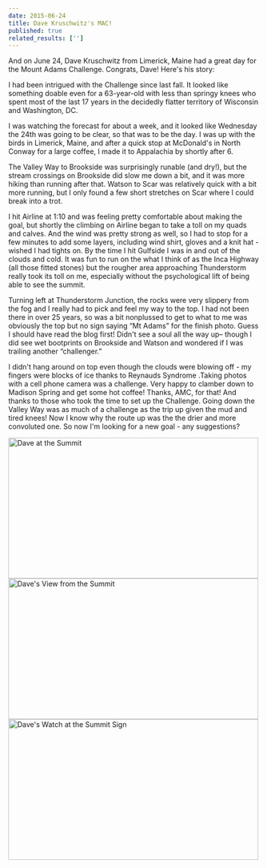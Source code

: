 ```yaml
---
date: 2015-06-24
title: Dave Kruschwitz's MAC!
published: true
related_results: ['']
---
```


<p>And on June 24, Dave Kruschwitz from Limerick, Maine had a great day for the Mount Adams Challenge. Congrats, Dave! Here's his story:</p>
<p>I had been intrigued with the Challenge since last fall.  It looked like something doable even for a 63-year-old with less than springy knees who spent most of the last 17 years in the decidedly flatter territory of Wisconsin and Washington, DC.</p>
<p>I was watching the forecast for about a week, and it looked like Wednesday the 24th was going to be clear, so that was to be the day.  I was up with the birds in Limerick, Maine, and after a quick stop at McDonald's in North Conway for a large coffee, I made it to Appalachia by shortly after 6.</p>
<p>The Valley Way to Brookside was surprisingly runable (and dry!), but the stream crossings on Brookside did slow me down a bit, and it was more hiking than running after that.  Watson to Scar was relatively quick with a bit more running, but I only found a few short stretches on Scar where I could break into a trot.</p>
<p>I hit Airline at 1:10 and was feeling pretty comfortable about making the goal, but shortly the climbing on Airline began to take a toll on my quads and calves.  And the wind was pretty strong as well, so I had to stop for a few minutes to add some layers, including wind shirt, gloves and a knit hat - wished I had tights on.  By the time I hit Gulfside I was in and out of the clouds and cold.  It was fun to run on the what I think of as the Inca Highway (all those fitted stones) but the rougher area approaching Thunderstorm really took its toll on me, especially without the psychological lift of being able to see the summit.</p>
<p>Turning left at Thunderstorm Junction, the rocks were very slippery from the fog and I really had to pick and feel my way to the top.  I had not been there in over 25 years, so was a bit nonplussed to get to what to me was obviously the top but no sign saying “Mt Adams” for the finish photo.  Guess I should have read the blog first!   Didn't see a soul all the way up– though I did see wet bootprints on Brookside and Watson and wondered if I was trailing another “challenger.”</p>
<p>I didn't hang around on top even though the clouds were blowing off - my fingers were blocks of ice thanks to Reynauds Syndrome .Taking photos with a cell phone camera was a challenge.  Very happy to clamber down to Madison Spring and get some hot coffee!  Thanks, AMC, for that!  And thanks to those who took the time to set up the Challenge.  Going down the Valley Way was as much of a challenge as the trip up given the mud and tired knees! Now I know why the route up was the the drier and more convoluted one.   So now I'm looking for a new goal - any suggestions?</p>
<img src="/images/uploads/kruschwitz-summit.jpg" alt="Dave at the Summit" width="500" height="281" class="img-fluid">
<img src="/images/uploads/kruschwitz-view.jpg" alt="Dave's View from the Summit" width="500" height="281" class="img-fluid">
<img src="/images/uploads/kruschwitz-watch.jpg" alt="Dave's Watch at the Summit Sign" width="500" height="281" class="img-fluid">

